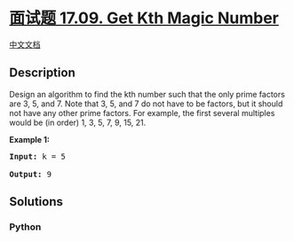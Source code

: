 # [面试题 17.09. Get Kth Magic Number]()

[中文文档](/lcci/17.09.Get%20Kth%20Magic%20Number/README.md)

## Description

<p>Design an algorithm to find the kth number such that the only prime factors are 3, 5, and 7. Note that 3, 5, and 7 do not have to be factors, but it should not have any other prime factors. For example, the first several multiples would be (in order) 1, 3, 5, 7, 9, 15, 21.</p>

<p><strong>Example 1:</strong></p>

<pre>
<strong>Input: </strong>k = 5

<strong>Output: </strong>9
</pre>


## Solutions

<!-- tabs:start -->

### **Python**

```python

```

<!-- tabs:end -->
